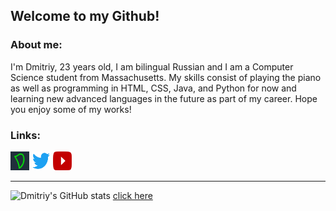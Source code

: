 
## Welcome to my Github!

### About me:
I'm Dmitriy, 23 years old, I am bilingual Russian and I am a Computer Science student from Massachusetts. My skills consist of playing the piano as well as programming in HTML, CSS, Java, and Python for now and learning new advanced languages in the future as part of my career. Hope you enjoy some of my works!

### Links:
<a href="https://www.dhotspot.xyz"><img src="logo.ico" width="30" height="30"></a>
<a href="https://www.twitter.com/DmitriyShumkin"><img src="twitter.png" width="30" height="30"></a>
<a href="https://www.youtube.com/channel/UCKQvTzeTizeamrvI9J4-t5A"><img src="yt.png" width="30" height="30"></a>
***
![Dmitriy's GitHub stats](https://github-readme-stats.vercel.app/api?username=DmitriyShum&show_icons=true&theme=radical)
<a href="#" onclick="alert('Hello')">click here</a>
